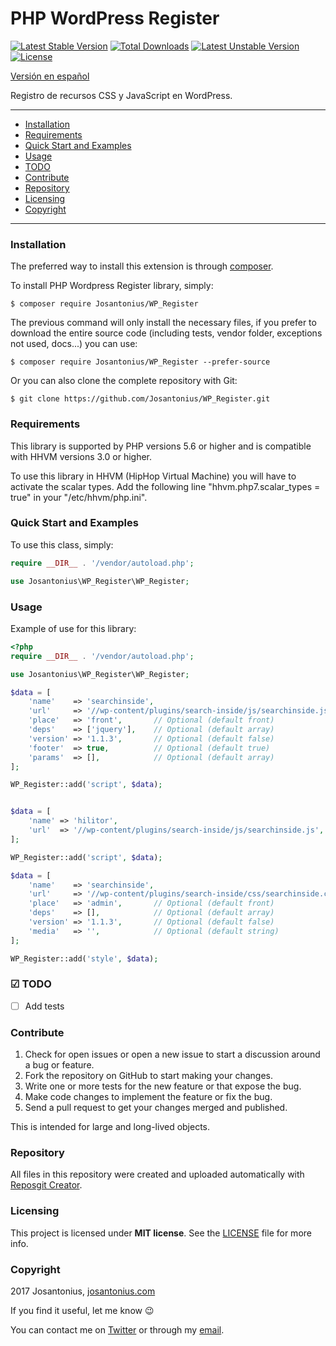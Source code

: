 # PHP WordPress Register

[![Latest Stable Version](https://poser.pugx.org/josantonius/wp_register/v/stable)](https://packagist.org/packages/josantonius/wp_register) [![Total Downloads](https://poser.pugx.org/josantonius/wp_register/downloads)](https://packagist.org/packages/josantonius/wp_register) [![Latest Unstable Version](https://poser.pugx.org/josantonius/wp_register/v/unstable)](https://packagist.org/packages/josantonius/wp_register) [![License](https://poser.pugx.org/josantonius/wp_register/license)](https://packagist.org/packages/josantonius/wp_register)

[Versión en español](README-ES.md)

Registro de recursos CSS y JavaScript en WordPress.

---

- [Installation](#installation)
- [Requirements](#requirements)
- [Quick Start and Examples](#quick-start-and-examples)
- [Usage](#usage)
- [TODO](#-todo)
- [Contribute](#contribute)
- [Repository](#repository)
- [Licensing](#licensing)
- [Copyright](#copyright)

---

### Installation

The preferred way to install this extension is through [composer](http://getcomposer.org/download/).

To install PHP Wordpress Register library, simply:

    $ composer require Josantonius/WP_Register

The previous command will only install the necessary files, if you prefer to download the entire source code (including tests, vendor folder, exceptions not used, docs...) you can use:

    $ composer require Josantonius/WP_Register --prefer-source

Or you can also clone the complete repository with Git:

    $ git clone https://github.com/Josantonius/WP_Register.git
    
### Requirements

This library is supported by PHP versions 5.6 or higher and is compatible with HHVM versions 3.0 or higher.

To use this library in HHVM (HipHop Virtual Machine) you will have to activate the scalar types. Add the following line "hhvm.php7.scalar_types = true" in your "/etc/hhvm/php.ini".

### Quick Start and Examples

To use this class, simply:

```php
require __DIR__ . '/vendor/autoload.php';

use Josantonius\WP_Register\WP_Register;
```
### Usage

Example of use for this library:

```php
<?php
require __DIR__ . '/vendor/autoload.php';

use Josantonius\WP_Register\WP_Register;

$data = [
    'name'    => 'searchinside',
    'url'     => '//wp-content/plugins/search-inside/js/searchinside.js',
    'place'   => 'front',       // Optional (default front)
    'deps'    => ['jquery'],    // Optional (default array)
    'version' => '1.1.3',       // Optional (default false)
    'footer'  => true,          // Optional (default true)
    'params'  => [],            // Optional (default array)
];

WP_Register::add('script', $data);


$data = [
    'name' => 'hilitor',
    'url'  => '//wp-content/plugins/search-inside/js/searchinside.js',
];

WP_Register::add('script', $data);

$data = [
    'name'    => 'searchinside',
    'url'     => '//wp-content/plugins/search-inside/css/searchinside.css',
    'place'   => 'admin',       // Optional (default front)
    'deps'    => [],            // Optional (default array)
    'version' => '1.1.3',       // Optional (default false)
    'media'   => '',            // Optional (default string)
];

WP_Register::add('style', $data);
```

### ☑ TODO

- [ ] Add tests

### Contribute
1. Check for open issues or open a new issue to start a discussion around a bug or feature.
1. Fork the repository on GitHub to start making your changes.
1. Write one or more tests for the new feature or that expose the bug.
1. Make code changes to implement the feature or fix the bug.
1. Send a pull request to get your changes merged and published.

This is intended for large and long-lived objects.

### Repository

All files in this repository were created and uploaded automatically with [Reposgit Creator](https://github.com/Josantonius/BASH-Reposgit).

### Licensing

This project is licensed under **MIT license**. See the [LICENSE](LICENSE) file for more info.

### Copyright

2017 Josantonius, [josantonius.com](https://josantonius.com/)

If you find it useful, let me know :wink:

You can contact me on [Twitter](https://twitter.com/Josantonius) or through my [email](mailto:hello@josantonius.com).
